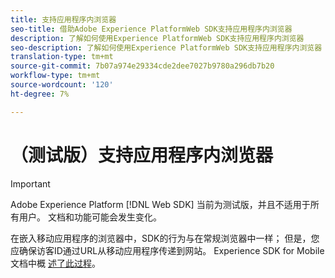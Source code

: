 ```yaml
---
title: 支持应用程序内浏览器
seo-title: 借助Adobe Experience PlatformWeb SDK支持应用程序内浏览器
description: 了解如何使用Experience PlatformWeb SDK支持应用程序内浏览器
seo-description: 了解如何使用Experience PlatformWeb SDK支持应用程序内浏览器
translation-type: tm+mt
source-git-commit: 7b07a974e29334cde2dee7027b9780a296db7b20
workflow-type: tm+mt
source-wordcount: '120'
ht-degree: 7%

---
```



# （测试版）支持应用程序内浏览器

>[!IMPORTANT]
>
>Adobe Experience Platform [!DNL Web SDK] 当前为测试版，并且不适用于所有用户。 文档和功能可能会发生变化。

在嵌入移动应用程序的浏览器中，SDK的行为与在常规浏览器中一样； 但是，您应确保访客ID通过URL从移动应用程序传递到网站。 Experience SDK for Mobile文档中概 [述了此过程](https://docs.adobe.com/content/help/en/mobile-services/ios/sdk-reference-ios/hybrid-app.html)。
